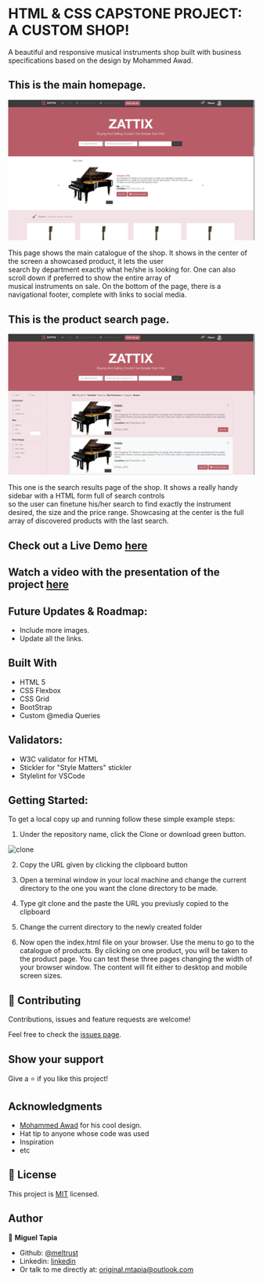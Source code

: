 # HTML & CSS CAPSTONE PROJECT: A CUSTOM SHOP! 

A beautiful and responsive musical instruments shop built with business specifications based on the design by Mohammed Awad.



## This is the main homepage.

![screenshot](./home-screenshot.png)

  This page shows the main catalogue of the shop.  It shows in the center of the screen a showcased product, it lets the user          
  search by department exactly what he/she is looking for.  One can also scroll down if preferred to show the entire array of  
  musical instruments on sale.  On the bottom of the page, there is a navigational footer, complete with links to social 
  media.
  

## This is the product search page.

![screenshot](./search-screenshot.png)

  This one is the search results page of the shop. It shows a really handy sidebar with a HTML form full of search controls   
  so the user can finetune his/her search to find exactly the instrument desired, the size and the price range.  Showcasing 
  at the center is the full array of discovered products with the last search.


## Check out a Live Demo [here](https://raw.githack.com/Meltrust/HTML-capstone-project-shop/develop/index.html)


## Watch a video with the presentation of the project [here](https://www.loom.com/share/dd3674f330124e3ba89aa93c639867f7)


## Future Updates & Roadmap:

- Include more images.
- Update all the links.


## Built With

- HTML 5
- CSS Flexbox
- CSS Grid
- BootStrap
- Custom @media Queries


## Validators:

  *  W3C validator for HTML
  *  Stickler for "Style Matters" stickler
  *  Stylelint for VSCode


## Getting Started:

To get a local copy up and running follow these simple example steps:

1. Under the repository name, click the Clone or download green button.

![clone](https://user-images.githubusercontent.com/53324035/73660989-4451aa80-4667-11ea-8a89-176f89d6548a.png)

2. Copy the URL given by clicking the clipboard button

3. Open a terminal window in your local machine and change the current directory to the one you
   want the clone directory to be made.

4. Type  git clone and the paste the URL you previusly copied to the clipboard

5. Change the current directory to the newly created folder

6. Now open the index.html file on your browser. Use the menu to go to the catalogue of products.
   By clicking on one product, you will be taken to the product page. You can test these three pages
   changing the width of your browser window. The content will fit either to desktop and mobile screen
   sizes.


## 🤝 Contributing

Contributions, issues and feature requests are welcome!

Feel free to check the [issues page](issues/).


## Show your support

Give a ⭐️ if you like this project!


## Acknowledgments

- [Mohammed Awad](https://www.behance.net/gallery/24796463/ZATTIX) for his cool design.
- Hat tip to anyone whose code was used
- Inspiration
- etc


## 📝 License

This project is [MIT](lic.url) licensed.


## Author

👤 **Miguel Tapia**

- Github: [@meltrust](https://github.com/meltrust)
- Linkedin: [linkedin](https://www.linkedin.com/in/meltrust/)
- Or talk to me directly at: original.mtapia@outlook.com
